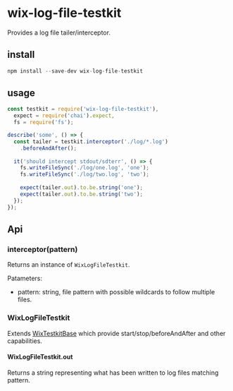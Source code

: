 # wix-log-file-testkit

Provides a log file tailer/interceptor.

## install

```js
npm install --save-dev wix-log-file-testkit
```

## usage

```js
const testkit = require('wix-log-file-testkit'),
  expect = require('chai').expect,
  fs = require('fs');

describe('some', () => {
  const tailer = testkit.interceptor('./log/*.log')
    .beforeAndAfter();
  
  it('should intercept stdout/sdterr', () => {
    fs.writeFileSync('./log/one.log', 'one');
    fs.writeFileSync('./log/two.log', 'two');
    
    expect(tailer.out).to.be.string('one');
    expect(tailer.out).to.be.string('two');
  });
});
```

## Api

### interceptor(pattern)
Returns an instance of `WixLogFileTestkit`. 

Patameters:
 - pattern: string, file pattern with possible wildcards to follow multiple files.

### WixLogFileTestkit 
Extends [WixTestkitBase](../wix-testkit-base) which provide start/stop/beforeAndAfter and other capabilities.

#### WixLogFileTestkit.out
Returns a string representing what has been written to log files matching pattern.
